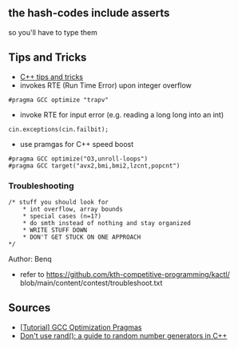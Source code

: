 ## the hash-codes include asserts
so you'll have to type them

## Tips and Tricks
- [C++ tips and tricks](https://codeforces.com/blog/entry/74684)
- invokes RTE (Run Time Error) upon integer overflow
```
#pragma GCC optimize "trapv"
```
- invoke RTE for input error (e.g. reading a long long into an int)
```
cin.exceptions(cin.failbit);
```

- use pramgas for C++ speed boost
```
#pragma GCC optimize("O3,unroll-loops")
#pragma GCC target("avx2,bmi,bmi2,lzcnt,popcnt")
```

### Troubleshooting
```
/* stuff you should look for
	* int overflow, array bounds
	* special cases (n=1?)
	* do smth instead of nothing and stay organized
	* WRITE STUFF DOWN
	* DON'T GET STUCK ON ONE APPROACH
*/
```
Author: Benq

- refer to https://github.com/kth-competitive-programming/kactl/ blob/main/content/contest/troubleshoot.txt

## Sources

- [[Tutorial] GCC Optimization Pragmas](https://codeforces.com/blog/entry/96344)
- [Don't use rand(): a guide to random number generators in C++](https://codeforces.com/blog/entry/61587)
